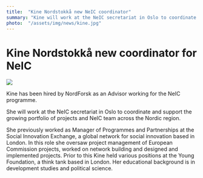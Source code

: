 ```yaml
---
title:  "Kine Nordstokkå new NeIC coordinator" 
summary: "Kine will work at the NeIC secretariat in Oslo to coordinate and support the growing portfolio of projects and NeIC team across the Nordic region."
photo:  "/assets/img/news/kine.jpg"
---
```


Kine Nordstokkå new coordinator for NeIC
========================================

<img class="smallpic" src="{{ site.baseurl }}/assets/img/news/kine.jpg">

Kine has been hired by NordForsk as an Advisor working for the NeIC programme.

She will work at the NeIC secretariat in Oslo to coordinate and support the growing portfolio of projects and NeIC team across the Nordic region.

She previously worked as Manager of Programmes and Partnerships at the Social Innovation Exchange, a global network for social innovation based in London. In this role she oversaw project management of European Commission projects, worked on network building and designed and implemented projects. Prior to this Kine held various positions at the Young Foundation, a think tank based in London. Her educational background is in development studies and political science.
